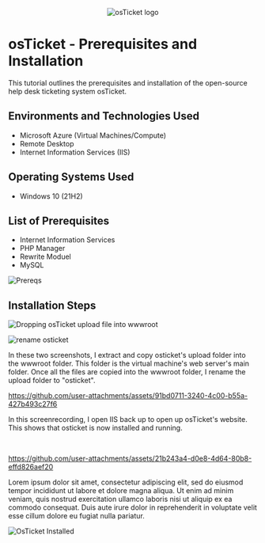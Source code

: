 <p align="center">
<img src="https://i.imgur.com/Clzj7Xs.png" alt="osTicket logo"/>
</p>

<h1>osTicket - Prerequisites and Installation</h1>
This tutorial outlines the prerequisites and installation of the open-source help desk ticketing system osTicket.<br />




<h2>Environments and Technologies Used</h2>

- Microsoft Azure (Virtual Machines/Compute)
- Remote Desktop
- Internet Information Services (IIS)

<h2>Operating Systems Used </h2>

- Windows 10</b> (21H2)

<h2>List of Prerequisites</h2>

- Internet Information Services
- PHP Manager 
- Rewrite Moduel 
- MySQL

![Prereqs](https://github.com/user-attachments/assets/c433c8b4-b294-42d8-b575-3f6d21915f40)

<h2>Installation Steps</h2>

![Dropping osTicket upload file into wwwroot](https://github.com/user-attachments/assets/c9ef52a2-c9a2-4fb2-9802-ac911b96050f)


![rename osticket](https://github.com/user-attachments/assets/f4f02ea2-9555-4507-94fa-ba22ad812699)

In these two screenshots, I extract and copy osticket's upload folder into the wwwroot folder. This folder is the virtual machine's web server's main folder. Once all the files are copied into the wwwroot folder, I rename the upload folder to "osticket". 
<br />



https://github.com/user-attachments/assets/91bd0711-3240-4c00-b55a-427b493c27f6


<p>
</p>
<p>
In this screenrecording, I open IIS back up to open up osTicket's website. This shows that osticket is now installed and running. </p>
<br />



https://github.com/user-attachments/assets/21b243a4-d0e8-4d64-80b8-effd826aef20





</p>
<p>
Lorem ipsum dolor sit amet, consectetur adipiscing elit, sed do eiusmod tempor incididunt ut labore et dolore magna aliqua. Ut enim ad minim veniam, quis nostrud exercitation ullamco laboris nisi ut aliquip ex ea commodo consequat. Duis aute irure dolor in reprehenderit in voluptate velit esse cillum dolore eu fugiat nulla pariatur.


![OsTicket Installed](https://github.com/user-attachments/assets/82d3ce3a-e5cd-49ae-b4c4-d81ace365d0b)



